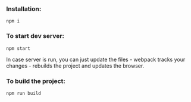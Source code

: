 ### Installation:
```
npm i
```

### To start dev server:
```
npm start
```

In case server is run, you can just update the files - webpack tracks your changes - rebuilds the project and updates the browser.

### To build the project:
```
npm run build
```